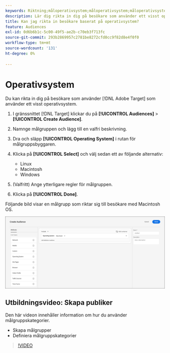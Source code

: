 ```yaml
---
keywords: Riktning;måloperativsystem;måloperativsystem;måloperativsystem;måloperativsystem;OS;mållinux;linux;målfönster;windows;målMacintosh;macintosh;mac;target mac;win;target win
description: Lär dig rikta in dig på besökare som använder ett visst operativsystem (Linux, Macintosh eller Windows).
title: Kan jag rikta in besökare baserat på operativsystem?
feature: Audiences
exl-id: 0d6b6b1c-5c00-49f5-ae2b-c70eb3f713fc
source-git-commit: 293b2869957c2781be8272cfd0cc9f82d8e4f0f0
workflow-type: tm+mt
source-wordcount: '131'
ht-degree: 0%

---
```


# Operativsystem

Du kan rikta in dig på besökare som använder [!DNL Adobe Target] som använder ett visst operativsystem.

1. I gränssnittet [!DNL Target] klickar du på **[!UICONTROL Audiences]** > **[!UICONTROL Create Audience]**.
1. Namnge målgruppen och lägg till en valfri beskrivning.
1. Dra och släpp **[!UICONTROL Operating System]** i rutan för målgruppsbyggaren.
1. Klicka på **[!UICONTROL Select]** och välj sedan ett av följande alternativ:

   * Linux
   * Macintosh
   * Windows

1. (Valfritt) Ange ytterligare regler för målgruppen.
1. Klicka på **[!UICONTROL Done]**.

Följande bild visar en målgrupp som riktar sig till besökare med Macintosh OS.

![target_os-bild](assets/target_os.png)

## Utbildningsvideo: Skapa publiker

Den här videon innehåller information om hur du använder målgruppskategorier.

* Skapa målgrupper
* Definiera målgruppskategorier

>[!VIDEO](https://video.tv.adobe.com/v/17392)
